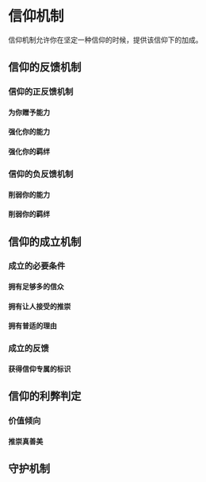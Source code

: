 # 信仰机制

信仰机制允许你在坚定一种信仰的时候，提供该信仰下的加成。

## 信仰的反馈机制

### 信仰的正反馈机制

#### 为你赠予能力

#### 强化你的能力

#### 强化你的羁绊

### 信仰的负反馈机制

#### 削弱你的能力

#### 削弱你的羁绊

## 信仰的成立机制

### 成立的必要条件

#### 拥有足够多的信众

#### 拥有让人接受的推崇

#### 拥有普适的理由

### 成立的反馈

#### 获得信仰专属的标识

## 信仰的利弊判定

### 价值倾向

#### 推崇真善美

## 守护机制



